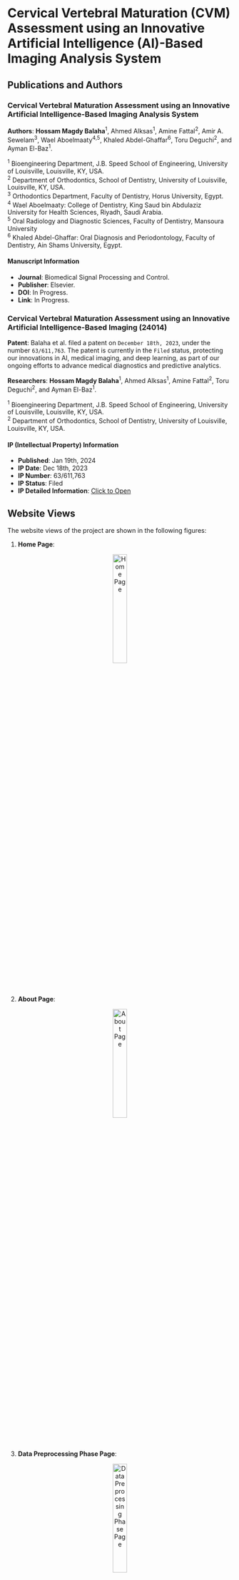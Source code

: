 # Cervical Vertebral Maturation (CVM) Assessment using an Innovative Artificial Intelligence (AI)-Based Imaging Analysis System

## Publications and Authors

### Cervical Vertebral Maturation Assessment using an Innovative Artificial Intelligence-Based Imaging Analysis System

**Authors**: **Hossam Magdy Balaha**<sup>1</sup>, Ahmed Alksas<sup>1</sup>, Amine Fattal<sup>2</sup>,
Amir A. Sewelam<sup>3</sup>, Wael Aboelmaaty<sup>4,5</sup>, Khaled Abdel-Ghaffar<sup>6</sup>,
Toru Deguchi<sup>2</sup>, and Ayman El-Baz<sup>1</sup>.

<sup>1</sup> Bioengineering Department, J.B. Speed School of Engineering, University of Louisville, Louisville, KY, USA.
<br> <sup>2</sup> Department of Orthodontics, School of Dentistry, University of Louisville, Louisville, KY, USA.
<br> <sup>3</sup> Orthodontics Department, Faculty of Dentistry, Horus University, Egypt.
<br> <sup>4</sup> Wael Aboelmaaty: College of Dentistry, King Saud bin Abdulaziz University for Health Sciences, Riyadh,
Saudi Arabia.
<br> <sup>5</sup> Oral Radiology and Diagnostic Sciences, Faculty of Dentistry, Mansoura University
<br> <sup>6</sup> Khaled Abdel-Ghaffar: Oral Diagnosis and Periodontology, Faculty of Dentistry, Ain Shams University,
Egypt.

#### Manuscript Information

* **Journal**: Biomedical Signal Processing and Control.
* **Publisher**: Elsevier.
* **DOI**: In Progress.
* **Link**: In Progress.

### Cervical Vertebral Maturation Assessment using an Innovative Artificial Intelligence-Based Imaging (24014)

**Patent**:  Balaha et al. filed a patent on `December 18th, 2023`, under the number `63/611,763`. The patent is
currently in the `Filed` status, protecting our innovations in AI, medical imaging, and deep learning, as part of our
ongoing efforts to advance medical diagnostics and predictive analytics.

**Researchers**: **Hossam Magdy Balaha**<sup>1</sup>, Ahmed Alksas<sup>1</sup>, Amine Fattal<sup>2</sup>,
Toru Deguchi<sup>2</sup>, and Ayman El-Baz<sup>1</sup>.

<sup>1</sup> Bioengineering Department, J.B. Speed School of Engineering, University of Louisville, Louisville, KY, USA.
<br> <sup>2</sup> Department of Orthodontics, School of Dentistry, University of Louisville, Louisville, KY, USA.

#### IP (Intellectual Property) Information

* **Published**: Jan 19th, 2024
* **IP Date**: Dec 18th, 2023
* **IP Number**: 63/611,763
* **IP Status**: Filed
* **IP Detailed Information**:
  <a href="https://louisville.flintbox.com/technologies/c5b0ad52-d8a0-42bc-9b74-1b70b3293840" target="_blank" rel="noopener">
  Click to Open</a>

## Website Views

The website views of the project are shown in the following figures:

1. **Home Page**:

<div style="text-align: center;" align="center">
    <a href="./Visualization/1-Index.jpg" target="_blank">
        <img src="./Visualization/1-Index.jpg" alt="Home Page" width="25%"/>
    </a>
</div>

2. **About Page**:

<div style="text-align: center;" align="center">
    <a href="./Visualization/2-About.jpg" target="_blank">
        <img src="./Visualization/2-About.jpg" alt="About Page" width="25%"/>
    </a>
</div>

3. **Data Preprocessing Phase Page**:

<div style="text-align: center;" align="center">
    <a href="./Visualization/3-Data%20Preprocessing%20Phase.jpg" target="_blank">
        <img src="./Visualization/3-Data%20Preprocessing%20Phase.jpg" alt="Data Preprocessing Phase Page" width="25%"/>
    </a>
</div>

4. **Features Extraction Phase Page**:

<div style="text-align: center;" align="center">
    <a href="./Visualization/4-Features%20Extraction%20Phase.jpg" target="_blank">
        <img src="./Visualization/4-Features%20Extraction%20Phase.jpg" alt="Features Extraction Phase Page" width="25%"/>
    </a>
</div>

5. **Classification Phase Page**:

<div style="text-align: center;" align="center">
    <a href="./Visualization/5-Classification%20Phase.jpg" target="_blank">
        <img src="./Visualization/5-Classification%20Phase.jpg" alt="Classification Phase Page" width="25%"/>
    </a>
</div>

6. **Extracted Features Navigation Page**:

<div style="text-align: center;" align="center">
    <a href="./Visualization/6-Extracted%20Features%20Navigation.jpg" target="_blank">
        <img src="./Visualization/6-Extracted%20Features%20Navigation.jpg" alt="Extracted Features Navigation Page" width="25%"/>
    </a>
</div>

7. **Classification Results Navigation Page 1**:

<div style="text-align: center;" align="center">
    <a href="./Visualization/7-Classification%20Results%20Navigation-Closed.jpg" target="_blank">
        <img src="./Visualization/7-Classification%20Results%20Navigation-Closed.jpg" alt="Classification Results Navigation Page 1" width="25%"/>
    </a>
</div>

8. **Classification Results Navigation Page 2**:

<div style="text-align: center;" align="center">
    <a href="./Visualization/8-Classification%20Results%20Navigation-Opened.jpg" target="_blank">
        <img src="./Visualization/8-Classification%20Results%20Navigation-Opened.jpg" alt="Classification Results Navigation Page 2" width="25%"/>
    </a>
</div>

9. **Inference Phase Page**:

<div style="text-align: center;" align="center">
    <a href="./Visualization/9-Inference%20Phase.jpg" target="_blank">
        <img src="./Visualization/9-Inference%20Phase.jpg" alt="Inference Phase Page" width="25%"/>
    </a>
</div>

10. **Inference Phase (Prediction) Page**:

<div style="text-align: center;" align="center">
    <a href="./Visualization/10-Inference%20Phase-Prediction.jpg" target="_blank">
        <img src="./Visualization/10-Inference%20Phase-Prediction.jpg" alt="Inference Phase (Prediction) Page" width="25%"/>
    </a>
</div>

## Primary Packages Used

1. **albumentations**: A fast and flexible library for augmenting images, useful for image preprocessing and data
   augmentation in computer vision tasks.

2. **flask**: A lightweight WSGI web application framework that is commonly used to build web applications and APIs in
   Python.

3. **lightgbm**: A highly efficient and fast gradient boosting framework that is widely used in machine learning for
   classification and regression tasks.

4. **mahotas**: A computer vision and image processing library that offers advanced functions for morphological
   operations, filtering, and image analysis.

5. **matplotlib**: A comprehensive library for creating static, animated, and interactive visualizations in Python. It
   is widely used for plotting and data visualization.

6. **numba**: A just-in-time (JIT) compiler that translates a subset of Python and NumPy code into fast machine code for
   performance improvement.

7. **numpy**: A fundamental package for scientific computing in Python, particularly for working with arrays and
   matrices of numeric data.

8. **opencv-python**: OpenCV (Open Source Computer Vision Library) provides powerful tools for computer vision,
   including real-time image processing, object detection, and face recognition.

9. **pandas**: A powerful data manipulation and analysis library that provides data structures like DataFrames, which
   are essential for handling and analyzing structured data.

10. **plotly**: An interactive graphing library that supports a wide variety of chart types and is commonly used for
    creating interactive and dynamic visualizations.

11. **scikit-learn**: A popular machine learning library in Python that provides simple and efficient tools for data
    mining, data analysis, and machine learning algorithms.

12. **scikit-image**: A collection of algorithms for image processing in Python, useful for tasks like segmentation,
    filtering, and object recognition.

13. **scipy**: A scientific and technical computing library for Python that builds on NumPy and provides functions for
    optimization, integration, interpolation, and more.

14. **seaborn**: A Python visualization library based on matplotlib that provides a high-level interface for creating
    attractive and informative statistical graphics.

15. **xgboost**: An optimized gradient boosting machine learning library designed to be efficient, flexible, and
    portable, widely used in regression and classification problems.

16. **pyod**: A comprehensive Python toolkit for detecting outliers in multivariate data.

## Installation Instructions

To install the environment, follow these steps:

1. Install [Miniconda](https://docs.conda.io/en/latest/miniconda.html)
   or [Anaconda](https://www.anaconda.com/products/distribution) on your system.

2. Save the provided environment YAML file as `environment.yml`.

3. Open a terminal or command prompt and navigate to the directory where the `environment.yml` file is saved.

4. Run the following command to create the environment:
   > conda env create -f environment.yml

   This command will create a new environment named cvm with all the specified dependencies.

6. Activate the environment by running the following command:
   > conda activate cvm

7. Once activated, you can verify the installed packages with:
   > conda list

8. To deactivate the environment, you can run:
   > conda deactivate

## Citations and Acknowledgements

If you find this project useful in your research or projects, please consider citing the following paper:

```bibtex
In Progress
```

This project was supported by the University of Louisville (J.B. Speed School of Engineering and School of
Dentistry).
We would like to acknowledge the support and resources provided by these institutions.
We would also like to thank the research team members for their contributions to this project.
We are grateful for the reviewers' feedback and suggestions, which have helped improve the quality of this work.

## Licence Information and Permissions

No part of this project may be reproduced, distributed, or transmitted in any form or by any means, including
photocopying, recording, or other electronic or mechanical methods, without the prior written permission of the
first author (and/or corresponding author), except in the case of brief quotations embodied in critical reviews
and certain other noncommercial uses permitted by copyright law.

This means that you are not allowed to use this project for commercial purposes, and you are not allowed to share it
with others without the prior written permission of the first author.

In case you would like to use this project for commercial purposes or share it with others, please contact the first
author (and/or corresponding author) to obtain the required permissions.

## Contact Information and Support

This repository including the code, website, and documentation was originally created, developed, and maintained
by `Hossam Magdy Balaha`.

For any questions or inquiries, please contact `Hossam Magdy Balaha` using the contact information available on
my CV at the following link: https://hossambalaha.github.io/
